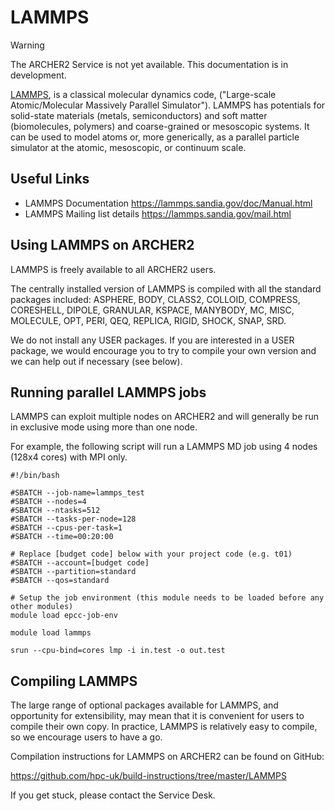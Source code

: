 # LAMMPS

<div class="warning">

<div class="admonition-title">

Warning

</div>

The ARCHER2 Service is not yet available. This documentation is in
development.

</div>

[LAMMPS](http://lammps.sandia.gov/), is a classical molecular dynamics
code, ("Large-scale Atomic/Molecular Massively Parallel Simulator").
LAMMPS has potentials for solid-state materials (metals, semiconductors)
and soft matter (biomolecules, polymers) and coarse-grained or
mesoscopic systems. It can be used to model atoms or, more generically,
as a parallel particle simulator at the atomic, mesoscopic, or continuum
scale.

## Useful Links

  - LAMMPS Documentation <https://lammps.sandia.gov/doc/Manual.html>
  - LAMMPS Mailing list details <https://lammps.sandia.gov/mail.html>

## Using LAMMPS on ARCHER2

LAMMPS is freely available to all ARCHER2 users.

The centrally installed version of LAMMPS is compiled with all the
standard packages included: <span class="title-ref">ASPHERE</span>,
<span class="title-ref">BODY</span>,
<span class="title-ref">CLASS2</span>,
<span class="title-ref">COLLOID</span>,
<span class="title-ref">COMPRESS</span>,
<span class="title-ref">CORESHELL</span>,
<span class="title-ref">DIPOLE</span>,
<span class="title-ref">GRANULAR</span>,
<span class="title-ref">KSPACE</span>,
<span class="title-ref">MANYBODY</span>,
<span class="title-ref">MC</span>, <span class="title-ref">MISC</span>,
<span class="title-ref">MOLECULE</span>,
<span class="title-ref">OPT</span>, <span class="title-ref">PERI</span>,
<span class="title-ref">QEQ</span>,
<span class="title-ref">REPLICA</span>,
<span class="title-ref">RIGID</span>,
<span class="title-ref">SHOCK</span>,
<span class="title-ref">SNAP</span>, <span class="title-ref">SRD</span>.

We do not install any <span class="title-ref">USER</span> packages. If
you are interested in a <span class="title-ref">USER</span> package, we
would encourage you to try to compile your own version and we can help
out if necessary (see below).

## Running parallel LAMMPS jobs

LAMMPS can exploit multiple nodes on ARCHER2 and will generally be run
in exclusive mode using more than one node.

For example, the following script will run a LAMMPS MD job using 4 nodes
(128x4 cores) with MPI only.

    #!/bin/bash
    
    #SBATCH --job-name=lammps_test
    #SBATCH --nodes=4
    #SBATCH --ntasks=512
    #SBATCH --tasks-per-node=128
    #SBATCH --cpus-per-task=1
    #SBATCH --time=00:20:00
    
    # Replace [budget code] below with your project code (e.g. t01)
    #SBATCH --account=[budget code] 
    #SBATCH --partition=standard
    #SBATCH --qos=standard
    
    # Setup the job environment (this module needs to be loaded before any other modules)
    module load epcc-job-env
    
    module load lammps
    
    srun --cpu-bind=cores lmp -i in.test -o out.test

## Compiling LAMMPS

The large range of optional packages available for LAMMPS, and
opportunity for extensibility, may mean that it is convenient for users
to compile their own copy. In practice, LAMMPS is relatively easy to
compile, so we encourage users to have a go.

Compilation instructions for LAMMPS on ARCHER2 can be found on GitHub:

<https://github.com/hpc-uk/build-instructions/tree/master/LAMMPS>

If you get stuck, please contact the Service Desk.
